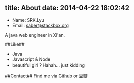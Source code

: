 title: About
date: 2014-04-22 18:02:42
---

+ Name: SRK.Lyu
+ Email: [saber@stackbox.org](saber@stackbox.org)

A java web engineer in Xi'an.

##Like##
+ Java
+ Javascript & Node
+ beautiful girl？Hahah... just kidding

##Contact##
Find me via [Github](http://www.github.com/superalsrk) or [豆瓣](http://www.douban.com/people/superalsrk/)